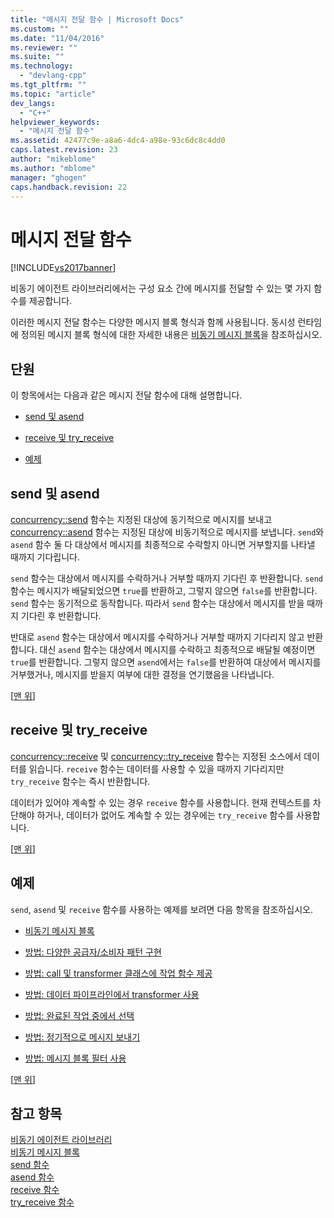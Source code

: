 ```yaml
---
title: "메시지 전달 함수 | Microsoft Docs"
ms.custom: ""
ms.date: "11/04/2016"
ms.reviewer: ""
ms.suite: ""
ms.technology: 
  - "devlang-cpp"
ms.tgt_pltfrm: ""
ms.topic: "article"
dev_langs: 
  - "C++"
helpviewer_keywords: 
  - "메시지 전달 함수"
ms.assetid: 42477c9e-a8a6-4dc4-a98e-93c6dc8c4dd0
caps.latest.revision: 23
author: "mikeblome"
ms.author: "mblome"
manager: "ghogen"
caps.handback.revision: 22
---
```

# 메시지 전달 함수
[!INCLUDE[vs2017banner](../../assembler/inline/includes/vs2017banner.md)]

비동기 에이전트 라이브러리에서는 구성 요소 간에 메시지를 전달할 수 있는 몇 가지 함수를 제공합니다.  
  
 이러한 메시지 전달 함수는 다양한 메시지 블록 형식과 함께 사용됩니다.  동시성 런타임에 정의된 메시지 블록 형식에 대한 자세한 내용은 [비동기 메시지 블록](../../parallel/concrt/asynchronous-message-blocks.md)을 참조하십시오.  
  
##  <a name="top"></a> 단원  
 이 항목에서는 다음과 같은 메시지 전달 함수에 대해 설명합니다.  
  
-   [send 및 asend](#send)  
  
-   [receive 및 try\_receive](#receive)  
  
-   [예제](#examples)  
  
##  <a name="send"></a> send 및 asend  
 [concurrency::send](../Topic/send%20Function.md) 함수는 지정된 대상에 동기적으로 메시지를 보내고 [concurrency::asend](../Topic/asend%20Function.md) 함수는 지정된 대상에 비동기적으로 메시지를 보냅니다.  `send`와 `asend` 함수 둘 다 대상에서 메시지를 최종적으로 수락할지 아니면 거부할지를 나타낼 때까지 기다립니다.  
  
 `send` 함수는 대상에서 메시지를 수락하거나 거부할 때까지 기다린 후 반환합니다.  `send` 함수는 메시지가 배달되었으면 `true`를 반환하고, 그렇지 않으면 `false`를 반환합니다.  `send` 함수는 동기적으로 동작합니다. 따라서 `send` 함수는 대상에서 메시지를 받을 때까지 기다린 후 반환합니다.  
  
 반대로 `asend` 함수는 대상에서 메시지를 수락하거나 거부할 때까지 기다리지 않고 반환합니다.  대신 `asend` 함수는 대상에서 메시지를 수락하고 최종적으로 배달될 예정이면 `true`를 반환합니다.  그렇지 않으면 `asend`에서는 `false`를 반환하여 대상에서 메시지를 거부했거나, 메시지를 받을지 여부에 대한 결정을 연기했음을 나타냅니다.  
  
 \[[맨 위](#top)\]  
  
##  <a name="receive"></a> receive 및 try\_receive  
 [concurrency::receive](../Topic/receive%20Function.md) 및 [concurrency::try\_receive](../Topic/try_receive%20Function.md) 함수는 지정된 소스에서 데이터를 읽습니다.  `receive` 함수는 데이터를 사용할 수 있을 때까지 기다리지만 `try_receive` 함수는 즉시 반환합니다.  
  
 데이터가 있어야 계속할 수 있는 경우 `receive` 함수를 사용합니다.  현재 컨텍스트를 차단해야 하거나, 데이터가 없어도 계속할 수 있는 경우에는 `try_receive` 함수를 사용합니다.  
  
 \[[맨 위](#top)\]  
  
##  <a name="examples"></a> 예제  
 `send`, `asend` 및 `receive` 함수를 사용하는 예제를 보려면 다음 항목을 참조하십시오.  
  
-   [비동기 메시지 블록](../../parallel/concrt/asynchronous-message-blocks.md)  
  
-   [방법: 다양한 공급자\/소비자 패턴 구현](../../parallel/concrt/how-to-implement-various-producer-consumer-patterns.md)  
  
-   [방법: call 및 transformer 클래스에 작업 함수 제공](../../parallel/concrt/how-to-provide-work-functions-to-the-call-and-transformer-classes.md)  
  
-   [방법: 데이터 파이프라인에서 transformer 사용](../../parallel/concrt/how-to-use-transformer-in-a-data-pipeline.md)  
  
-   [방법: 완료된 작업 중에서 선택](../../parallel/concrt/how-to-select-among-completed-tasks.md)  
  
-   [방법: 정기적으로 메시지 보내기](../../parallel/concrt/how-to-send-a-message-at-a-regular-interval.md)  
  
-   [방법: 메시지 블록 필터 사용](../../parallel/concrt/how-to-use-a-message-block-filter.md)  
  
 \[[맨 위](#top)\]  
  
## 참고 항목  
 [비동기 에이전트 라이브러리](../../parallel/concrt/asynchronous-agents-library.md)   
 [비동기 메시지 블록](../../parallel/concrt/asynchronous-message-blocks.md)   
 [send 함수](../Topic/send%20Function.md)   
 [asend 함수](../Topic/asend%20Function.md)   
 [receive 함수](../Topic/receive%20Function.md)   
 [try\_receive 함수](../Topic/try_receive%20Function.md)
